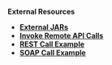 <strong>External Resources<strong>

<ul>
<li><a href="/articles/31_external_resources/01_external_jars.md">External JARs</a></li>
<li><a href="/articles/31_external_resources/02_invoke_remote_server_calls.md">Invoke Remote API Calls</a></li>
<li><a href="/articles/31_external_resources/03_invoke_http_rest_call_example.md">REST Call Example</a></li>
<li><a href="/articles/31_external_resources/04_invoke_soap_call_example.md">SOAP Call Example</a></li>
</ul>









